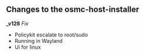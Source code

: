 **Changes to the osmc-host-installer**
---

**_v128**
_Fix_
- Policykit escalate to root/sudo
- Running in Wayland
- Ui for linux
